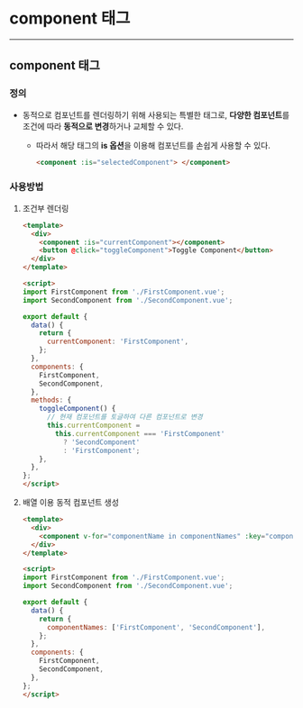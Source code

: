 # component 태그

---

>

## component 태그 

### 정의

- 동적으로 컴포넌트를 렌더링하기 위해 사용되는 특별한 태그로,  **다양한 컴포넌트**를 조건에 따라 **동적으로 변경**하거나 교체할 수 있다. 

  - 따라서 해당 태그의 **is 옵션**을 이용해 컴포넌트를 손쉽게 사용할 수 있다. 

    ```html
    <component :is="selectedComponent"> </component>
    ```

### 사용방법 

1. 조건부 렌더링 

   ```html
   <template>
     <div>
       <component :is="currentComponent"></component>
       <button @click="toggleComponent">Toggle Component</button>
     </div>
   </template>
   
   <script>
   import FirstComponent from './FirstComponent.vue';
   import SecondComponent from './SecondComponent.vue';
   
   export default {
     data() {
       return {
         currentComponent: 'FirstComponent',
       };
     },
     components: {
       FirstComponent,
       SecondComponent,
     },
     methods: {
       toggleComponent() {
         // 현재 컴포넌트를 토글하여 다른 컴포넌트로 변경
         this.currentComponent =
           this.currentComponent === 'FirstComponent'
             ? 'SecondComponent'
             : 'FirstComponent';
       },
     },
   };
   </script>
   ```

2. 배열 이용 동적 컴포넌트 생성 

   ```html
   <template>
     <div>
       <component v-for="componentName in componentNames" :key="componentName" :is="componentName"></component>
     </div>
   </template>
   
   <script>
   import FirstComponent from './FirstComponent.vue';
   import SecondComponent from './SecondComponent.vue';
   
   export default {
     data() {
       return {
         componentNames: ['FirstComponent', 'SecondComponent'],
       };
     },
     components: {
       FirstComponent,
       SecondComponent,
     },
   };
   </script>
   ```

   